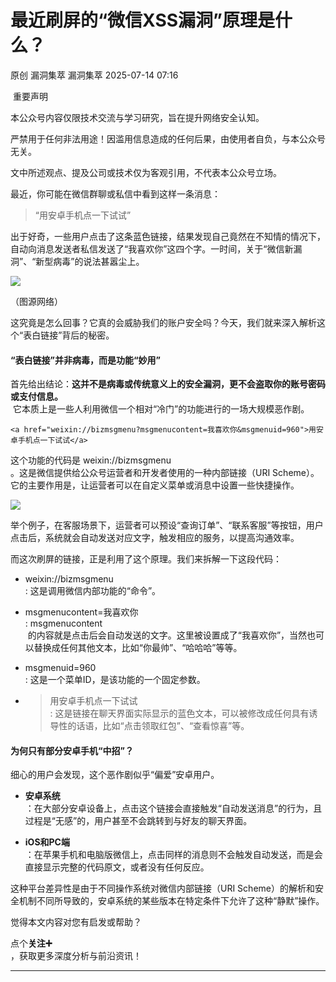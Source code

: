 #  最近刷屏的“微信XSS漏洞”原理是什么？  
原创 漏洞集萃  漏洞集萃   2025-07-14 07:16  
  
 重要声明   
  
本公众号内容仅限技术交流与学习研究，旨在提升网络安全认知。  
  
严禁用于任何非法用途！因滥用信息造成的任何后果，由使用者自负，与本公众号无关。  
  
文中所述观点、提及公司或技术仅为客观引用，不代表本公众号立场。  
  
最近，你可能在微信群聊或私信中看到这样一条消息：  
> “用安卓手机点一下试试”  
  
  
  
出于好奇，一些用户点击了这条蓝色链接，结果发现自己竟然在不知情的情况下，自动向消息发送者私信发送了“我喜欢你”这四个字。一时间，关于“微信新漏洞”、“新型病毒”的说法甚嚣尘上。  
  
  
  
![](https://mmbiz.qpic.cn/mmbiz_png/Y5LD4fX7WOLYjuUnWCeiaA7YZak7oIkavic2bQIxA6KyiboyQjUlVVEadMeicmfZjzhDGrBkiczK4YJuBmnZtYTGXGA/640?wx_fmt=png&from=appmsg "")  
  
（图源网络）  
  
这究竟是怎么回事？它真的会威胁我们的账户安全吗？今天，我们就来深入解析这个“表白链接”背后的秘密。  
#### “表白链接”并非病毒，而是功能“妙用”  
  
首先给出结论：**这并不是病毒或传统意义上的安全漏洞，更不会盗取你的账号密码或支付信息。**  
 它本质上是一些人利用微信一个相对“冷门”的功能进行的一场大规模恶作剧。  
```
<a href="weixin://bizmsgmenu?msgmenucontent=我喜欢你&msgmenuid=960">用安卓手机点一下试试</a>
```  
  
这个功能的代码是 weixin://bizmsgmenu  
。这是微信提供给公众号运营者和开发者使用的一种内部链接（URI Scheme）。它的主要作用是，让运营者可以在自定义菜单或消息中设置一些快捷操作。  
  
![](https://mmbiz.qpic.cn/mmbiz_png/Y5LD4fX7WOLYjuUnWCeiaA7YZak7oIkavLyECzXGLKNMXa52pPBNzp4HK6bpFPQD4qYv3uyrlN9AAg1c4C4yfew/640?wx_fmt=png&from=appmsg "")  
  
  
举个例子，在客服场景下，运营者可以预设“查询订单”、“联系客服”等按钮，用户点击后，系统就会自动发送对应文字，触发相应的服务，以提高沟通效率。  
  
而这次刷屏的链接，正是利用了这个原理。我们来拆解一下这段代码：  
- weixin://bizmsgmenu  
: 这是调用微信内部功能的“命令”。  
  
- msgmenucontent=我喜欢你  
: msgmenucontent  
 的内容就是点击后会自动发送的文字。这里被设置成了“我喜欢你”，当然也可以替换成任何其他文本，比如“你最帅”、“哈哈哈”等等。  
  
- msgmenuid=960  
: 这是一个菜单ID，是该功能的一个固定参数。  
  
- >用安卓手机点一下试试</a>  
: 这是链接在聊天界面实际显示的蓝色文本，可以被修改成任何具有诱导性的话语，比如“点击领取红包”、“查看惊喜”等。  
  
#### 为何只有部分安卓手机“中招”？  
  
细心的用户会发现，这个恶作剧似乎“偏爱”安卓用户。  
- **安卓系统**  
：在大部分安卓设备上，点击这个链接会直接触发“自动发送消息”的行为，且过程是“无感”的，用户甚至不会跳转到与好友的聊天界面。  
  
- **iOS和PC端**  
：在苹果手机和电脑版微信上，点击同样的消息则不会触发自动发送，而是会直接显示完整的代码原文，或者没有任何反应。  
  
这种平台差异性是由于不同操作系统对微信内部链接（URI Scheme）的解析和安全机制不同所导致的，安卓系统的某些版本在特定条件下允许了这种“静默”操作。  
  
  
  
觉得本文内容对您有启发或帮助？  
  
点个**关注➕**  
，获取更多深度分析与前沿资讯！  
  
  
  
****  
  
  
